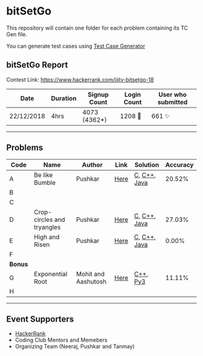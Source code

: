 # bitSetGo

This repository will contain one folder for each problem containing its TC Gen file.

You can generate test cases using [Test Case Generator](git.io/tcgen)

## bitSetGo Report

Contest Link: https://www.hackerrank.com/iiitv-bitsetgo-18

Date | Duration | Signup Count | Login Count | User who submitted |
------------------ | ------------- | ------------- | ------------- | ------------- |
22/12/2018 | 4hrs | 4073 (4362*) | 1208 🎉 | 661 ✨ |

---

## Problems

Code | Name | Author | Link | Solution | Accuracy |
------------------ | ------------- | ------------- | ------------- | ------------- | ---------- |
A | Be like Bumble | Pushkar | [Here](https://www.hackerrank.com/contests/iiitv-bitsetgo-18/challenges/be-like-bumble) | [C](A-BeLikeBumble/logic.c), [C++](A-BeLikeBumble/logic.cpp), [Java](A-BeLikeBumble/logic.java) | 20.52% |
B |  |  |  |  |  |
C |  |  |  |  |  |
D | Crop-circles and tryangles  | Pushkar | [Here](https://www.hackerrank.com/contests/iiitv-bitsetgo-18/challenges/crop-circles-and-tryangles) | [C](D-CropCirclesAndTryangles/logic.c), [C++](D-CropCirclesAndTryangles/logic.cpp), [Java](D-CropCirclesAndTryangles/logic.java) | 27.03% |
E | High and Risen | Pushkar | [Here](https://www.hackerrank.com/contests/iiitv-bitsetgo-18/challenges/high-and-risen) | [C](E-HighAndRisen/logic.c), [C++](E-HighAndRisen/logic.cpp), [Java](E-HighAndRisen/logic.java) | 0.00% |
F |  |  |  |  |  |
|   **Bonus**     |
G | Exponential Root | Mohit and Aashutosh  | [Here](https://www.hackerrank.com/contests/iiitv-bitsetgo-18/challenges/god-mod) | [C++](G-exponentialRoot/logic.cpp), [Py3](G-exponentialRoot/logic.py)| 11.11% |
H |  |  |  |  |  |

---

## Event Supporters

- [HackerRank](https://www.hackerrank.com)
- Coding Club Mentors and Memebers
- Organizing Team (Neeraj, Pushkar and Tanmay)
